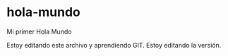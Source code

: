 # hola-mundo
Mi primer Hola Mundo

Estoy editando este archivo y aprendiendo GIT.
Estoy editando la versión.
